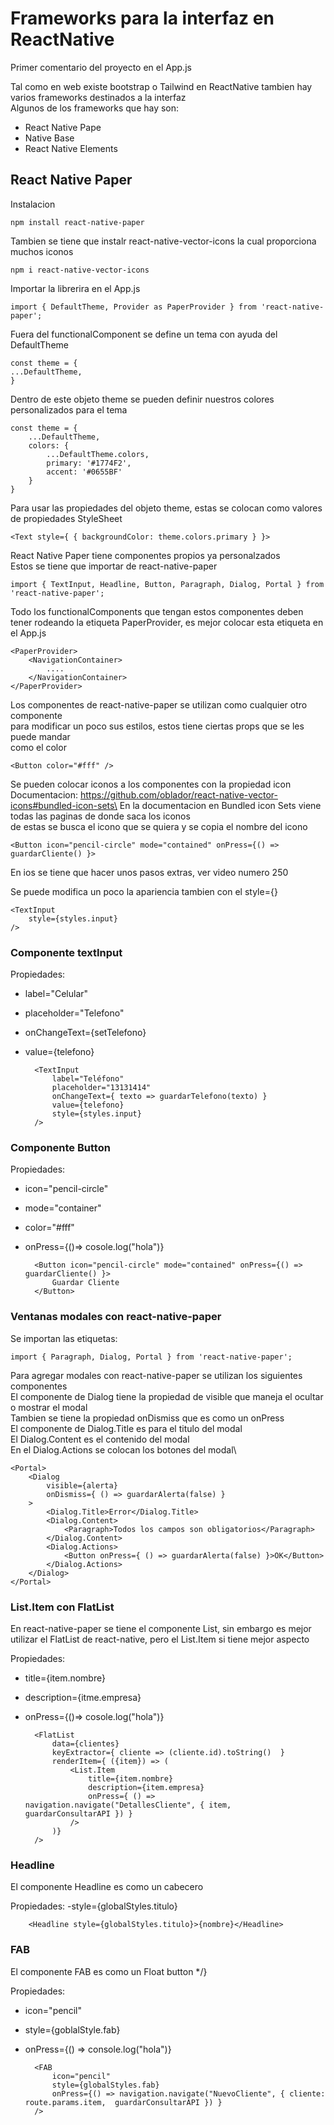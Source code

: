 
# Frameworks para la interfaz en ReactNative

Primer comentario del proyecto en el App.js

Tal como en web existe bootstrap o Tailwind en ReactNative tambien hay varios frameworks destinados a la interfaz\
Algunos de los frameworks que hay son:
- React Native Pape
- Native Base
- React Native Elements

## React Native Paper

Instalacion

    npm install react-native-paper

Tambien se tiene que instalr react-native-vector-icons la cual proporciona muchos iconos

    npm i react-native-vector-icons

Importar la librerira en el App.js

    import { DefaultTheme, Provider as PaperProvider } from 'react-native-paper';

Fuera del functionalComponent se define un tema con ayuda del DefaultTheme

    const theme = {
    ...DefaultTheme,
    }

Dentro de este objeto theme se pueden definir nuestros colores personalizados para el tema

    const theme = {
        ...DefaultTheme,
        colors: {
            ...DefaultTheme.colors,
            primary: '#1774F2',
            accent: '#0655BF'
        }   
    }                   

Para usar las propiedades del objeto theme, estas se colocan como valores de propiedades StyleSheet

    <Text style={ { backgroundColor: theme.colors.primary } }>

React Native Paper tiene componentes propios ya personalzados\
Estos se tiene que importar de react-native-paper

    import { TextInput, Headline, Button, Paragraph, Dialog, Portal } from 'react-native-paper';

Todo los functionalComponents que tengan estos componentes deben tener rodeando la etiqueta PaperProvider, es mejor colocar esta etiqueta en el App.js

    <PaperProvider>
        <NavigationContainer>
            ....
        </NavigationContainer>
    </PaperProvider>


Los componentes de react-native-paper se utilizan como cualquier otro componente\
para modificar un poco sus estilos, estos tiene ciertas props que se les puede mandar\
como el color

    <Button color="#fff" />

Se pueden colocar iconos a los componentes con la propiedad icon\
Documentacion: https://github.com/oblador/react-native-vector-icons#bundled-icon-sets\
En la documentacion en Bundled icon Sets viene todas las paginas de donde saca los iconos\
de estas se busca el icono que se quiera y se copia el nombre del icono

    <Button icon="pencil-circle" mode="contained" onPress={() => guardarCliente() }>

En ios se tiene que hacer unos pasos extras, ver video numero 250

Se puede modifica un poco la apariencia tambien con el style={}

    <TextInput
        style={styles.input}
    />

### Componente textInput

Propiedades:
- label="Celular"
- placeholder="Telefono"
- onChangeText={setTelefono}
- value={telefono}
  
        <TextInput
            label="Teléfono"
            placeholder="13131414"
            onChangeText={ texto => guardarTelefono(texto) }
            value={telefono}
            style={styles.input}
        />

### Componente Button

Propiedades:
- icon="pencil-circle"
- mode="container"
- color="#fff"
- onPress={()=> cosole.log("hola")}

        <Button icon="pencil-circle" mode="contained" onPress={() => guardarCliente() }>
            Guardar Cliente
        </Button>   

### Ventanas modales con react-native-paper

Se importan las etiquetas:

    import { Paragraph, Dialog, Portal } from 'react-native-paper';

Para agregar modales con react-native-paper se utilizan los siguientes componentes\
El componente de Dialog tiene la propiedad de visible que maneja el ocultar o mostrar el modal\
Tambien se tiene la propiedad onDismiss que es como un onPress\
El componente de Dialog.Title es para el titulo del modal\
El Dialog.Content es el contenido del modal\
En el Dialog.Actions se colocan los botones del modal\

    <Portal>
        <Dialog
            visible={alerta}
            onDismiss={ () => guardarAlerta(false) }
        >
            <Dialog.Title>Error</Dialog.Title>
            <Dialog.Content>
                <Paragraph>Todos los campos son obligatorios</Paragraph>
            </Dialog.Content>
            <Dialog.Actions>
                <Button onPress={ () => guardarAlerta(false) }>OK</Button>
            </Dialog.Actions>
        </Dialog>
    </Portal>

### List.Item con FlatList

En react-native-paper se tiene el componente List, sin embargo es mejor utilizar el FlatList de react-native, pero el List.Item si tiene mejor aspecto

Propiedades:
- title={item.nombre}
- description={itme.empresa}
- onPress={()=> cosole.log("hola")}

        <FlatList
            data={clientes}
            keyExtractor={ cliente => (cliente.id).toString()  }
            renderItem={ ({item}) => (
                <List.Item
                    title={item.nombre}
                    description={item.empresa}
                    onPress={ () => navigation.navigate("DetallesCliente", { item, guardarConsultarAPI }) }
                />
            )}
        />

### Headline
El componente Headline es como un cabecero

Propiedades:
-style={globalStyles.titulo}

        <Headline style={globalStyles.titulo}>{nombre}</Headline>

### FAB
El componente FAB es como un Float button  */}

Propiedades:
- icon="pencil"
- style={goblalStyle.fab}
- onPress={() => console.log("hola")}

        <FAB
            icon="pencil"
            style={globalStyles.fab}
            onPress={() => navigation.navigate("NuevoCliente", { cliente: route.params.item,  guardarConsultarAPI }) }
        />



